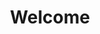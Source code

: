 ---
layout: welcome
title: Welcome
hero:
    tagline: A curious generalist exploring the wonders of the universe 
    image: /assets/images/adam_river.jpg
    alt: Yes, that is me.
about: 
    title: At First Glance
    content1: I’m a curious generalist who blends hands-on creativity with analytical thinking. I love turning abstract ideas into tangible objects, whether it’s woodworking, digital design, or something in between. I’m driven by a passion for high-quality craftsmanship, a love for structure and order, and a dedication to exploring how things work. With a background in education, design, and technology, I bring a balanced approach—both strategic and practical—to every project I take on.
    content2: I value transparency, empathy, and collaboration, preferring to work in calm, well-organized environments that encourage focus and creativity. My goal is to contribute meaningfully, whether by solving complex problems, leading teams, or crafting beautiful, functional products. At the core, I strive to live authentically, sharing what I create and learn along the way.
    photo: /assets/images/adam_rainbow.jpg
    alt: Yes, that is also me.
projects:
    title: Explore, Create, Inspire
    items:
      - name: facirkli.design – Functional and Aesthetic Custom Furniture
        url: https://facirkli.design
        image: /assets/images/facirkli.png
        alt: facirkli.design custom furniture
        description: My one-man venture where design, craftsmanship, and problem-solving come together. I work closely with clients from first sketches to final installation, crafting furniture that’s not just beautiful but uniquely tailored to their home and lifestyle. Every piece is a blend of function, aesthetics, and personal story.
      - name: CodeBerry School – Making Coding Accessible for Everyone
        url: https://codeberryschool.com
        image: /assets/images/codeberry.png
        alt: CodeBerry School logo
        description: As one of the founders of CodeBerry School, I wore many hats—from design lead and product owner to CEO. Our mission was to make programming education approachable, engaging, and effective. From 2016 to 2024, we helped thousands take their first steps into coding, turning curiosity into tangible skills.
      - name: YearCompass – A Guide to Reflect & Plan Your Year
        url: https://yearcompass.com
        image: /assets/images/yearcompass.png
        alt: YearCompass booklet illustration
        description: As a co-founder of YearCompass, I played a key role in both designing the virtual booklet and overseeing its physical production. This simple yet powerful tool guides you through structured self-reflection, helping turn past experiences into stepping stones for the future. YearCompass has quietly found its way into the hands of millions worldwide.
---